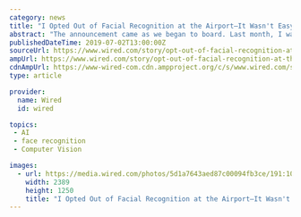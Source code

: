 ```yaml
---
category: news
title: "I Opted Out of Facial Recognition at the Airport—It Wasn't Easy"
abstract: "The announcement came as we began to board. Last month, I was at Detroit’s Metro Airport for a connecting flight to Southeast Asia. I listened as a Delta Air Lines staff member informed passengers that the boarding process would use facial recognition ..."
publishedDateTime: 2019-07-02T13:00:00Z
sourceUrl: https://www.wired.com/story/opt-out-of-facial-recognition-at-the-airport/
ampUrl: https://www.wired.com/story/opt-out-of-facial-recognition-at-the-airport/amp
cdnAmpUrl: https://www-wired-com.cdn.ampproject.org/c/s/www.wired.com/story/opt-out-of-facial-recognition-at-the-airport/amp
type: article

provider:
  name: Wired
  id: wired

topics:
 - AI
 - face recognition
 - Computer Vision

images:
  - url: https://media.wired.com/photos/5d1a7643aed87c00094fb3ce/191:100/pass/OpEd-Facial-Recog-Airport-AP_923973417682.jpg
    width: 2389
    height: 1250
    title: "I Opted Out of Facial Recognition at the Airport—It Wasn't Easy"
---
```

